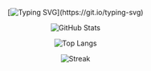 <div align="center">

[![Typing SVG](https://readme-typing-svg.demolab.com?font=Hack&size=24&pause=1000&color=99CBD5&center=true&vCenter=true&random=true&width=600&lines=Olá+eu+sou+Breno+Rocha!;Criador+de+soluções+Empresariais.;Amante+de+%2C+tecnologia+e+inovação.)](https://git.io/typing-svg)



![GitHub Stats](https://github-readme-stats.vercel.app/api?username=octocat&theme=rose_pine&show_icons=true&hide_border=true&count_private=true&include_all_commits=true&border_radius=12&custom_title=Estatísticas+de+Breno+Rocha)

![Top Langs](https://github-readme-stats.vercel.app/api/top-langs/?username=brenohdev&theme=rose_pine&layout=compact&hide_border=true&border_radius=12&custom_title=Linguagens+Favoritas+de+Breno&langs_count=8)

![Streak](https://github-readme-streak-stats.herokuapp.com/?user=octocat&theme=rose_pine&hide_border=true&border_radius=12&date_format=M%20j%5B%2C%20Y%5D&custom_title=🔥+Streak+de+999+Dias)


</div>

